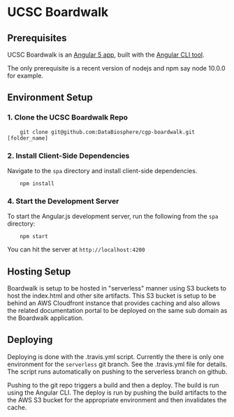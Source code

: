 # UCSC Boardwalk


## Prerequisites
UCSC Boardwalk is an [Angular 5 app](http://angular.io), built with the [Angular CLI tool](https://github.com/angular/angular-cli).

The only prerequisite is a recent version of nodejs and npm say node 10.0.0 for example.

## Environment Setup

### 1. Clone the UCSC Boardwalk Repo

        git clone git@github.com:DataBiosphere/cgp-boardwalk.git [folder_name]


### 2. Install Client-Side Dependencies

Navigate to the `spa` directory and install client-side dependencies.

		npm install

### 4. Start the Development Server

To start the Angular.js development server, run the following from the `spa` directory:

		npm start

You can hit the server at `http://localhost:4200`


## Hosting Setup

Boardwalk is setup to be hosted in "serverless" manner using S3 buckets to host the index.html and other site artifacts. This S3 bucket is setup to be behind an AWS Cloudfront instance that provides caching and also allows the related documentation portal to be deployed on the same sub domain as the Boardwalk application.


## Deploying

Deploying is done with the .travis.yml script. Currently the there is only one environment for the `serverless` git branch. See the .travis.yml file for details. The script runs automatically on pushing to the serverless branch on github.

Pushing to the git repo triggers a build and then a deploy. The build is run using the Angular CLI. The deploy is run by pushing the build artifacts to the the AWS S3 bucket for the appropriate environment and then invalidates the cache.




